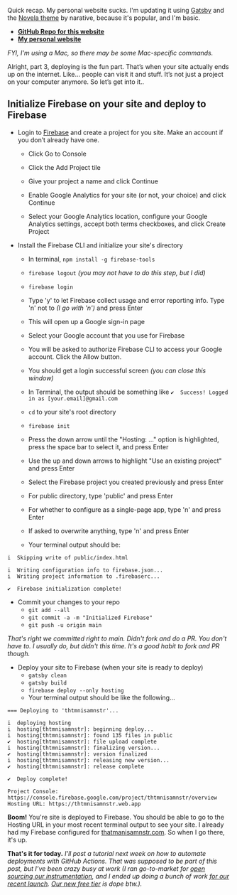 Quick recap. My personal website sucks. I'm updating it using [Gatsby](https://www.gatsbyjs.org) and the [Novela theme](https://github.com/narative/gatsby-theme-novela) by narative, because it's popular, and I'm basic.

* **[GitHub Repo for this website](https://github.com/thtmnisamnstr/thtmnisamnstr-dotcom)**
* **[My personal website](https://thtmnisamnstr.com)**

*FYI, I'm using a Mac, so there may be some Mac-specific commands.*
  

Alright, part 3, deploying is the fun part. That’s when your site actually ends up on the internet. Like... people can visit it and stuff. It’s not just a project on your computer anymore. So let’s get into it..

## Initialize Firebase on your site and deploy to Firebase
* Login to [Firebase](https://firebase.google.com) and create a project for you site. Make an account if you don’t already have one.
  * Click Go to Console

  * Click the Add Project tile

  * Give your project a name and click Continue

  * Enable Google Analytics for your site (or not, your choice) and click Continue

  * Select your Google Analytics location, configure your Google Analytics settings, accept both terms checkboxes, and click Create Project

* Install the Firebase CLI and initialize your site's directory
  * In terminal, `npm install -g firebase-tools`
  * `firebase logout` *(you may not have to do this step, but I did)*
  * `firebase login`

  * Type 'y' to let Firebase collect usage and error reporting info. Type 'n' not to *(I go with 'n')* and press Enter
  * This will open up a Google sign-in page

  * Select your Google account that you use for Firebase
  * You will be asked to authorize Firebase CLI to access your Google account. Click the Allow button.

  * You should get a login successful screen *(you can close this window)*

  * In Terminal, the output should be something like `✔  Success! Logged in as [your.email]@gmail.com`
  * `cd` to your site's root directory
  * `firebase init`

  * Press the down arrow until the "Hosting: ..." option is highlighted, press the space bar to select it, and press Enter

  * Use the up and down arrows to highlight "Use an existing project" and press Enter

  * Select the Firebase project you created previously and press Enter
  * For public directory, type 'public' and press Enter
  * For whether to configure as a single-page app, type 'n' and press Enter

  * If asked to overwrite anything, type 'n' and press Enter
  * Your terminal output should be:

```
i  Skipping write of public/index.html

i  Writing configuration info to firebase.json...
i  Writing project information to .firebaserc...

✔  Firebase initialization complete!
```

* Commit your changes to your repo
  * `git add --all`
  * `git commit -a -m "Initialized Firebase"`
  * `git push -u origin main`

*That's right we committed right to main. Didn't fork and do a PR. You don't have to. I usually do, but didn't this time. It's a good habit to fork and PR though.*

* Deploy your site to Firebase (when your site is ready to deploy)
  * `gatsby clean`
  * `gatsby build`
  * `firebase deploy --only hosting`
  * Your terminal output should be like the following...

```
=== Deploying to 'thtmnisamnstr'...

i  deploying hosting
i  hosting[thtmnisamnstr]: beginning deploy...
i  hosting[thtmnisamnstr]: found 135 files in public
✔  hosting[thtmnisamnstr]: file upload complete
i  hosting[thtmnisamnstr]: finalizing version...
✔  hosting[thtmnisamnstr]: version finalized
i  hosting[thtmnisamnstr]: releasing new version...
✔  hosting[thtmnisamnstr]: release complete

✔  Deploy complete!

Project Console: https://console.firebase.google.com/project/thtmnisamnstr/overview
Hosting URL: https://thtmnisamnstr.web.app
```

**Boom!** You're site is deployed to Firebase. You should be able to go to the Hosting URL in your most recent terminal output to see your site. I already had my Firebase configured for [thatmanisamnstr.com](https://thtmnisamnstr.com). So when I go there, it's up.

**That's it for today.**
*I'll post a tutorial next week on how to automate deployments with GitHub Actions. That was supposed to be part of this post, but I’ve been crazy busy at work (I ran go-to-market for [open sourcing our instrumentation](https://blog.newrelic.com/product-news/introducing-open-source-agents-and-projects/), and I ended up doing a bunch of work [for our recent launch](https://blog.newrelic.com/product-news/new-relic-one-observability-made-simple/). [Our new free tier](https://dev.to/newrelic/how-to-sign-up-for-new-relic-s-new-perpetual-free-tier-1ebn) is dope btw.).*